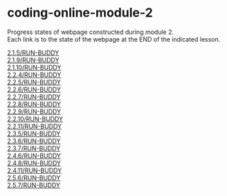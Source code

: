 # coding-online-module-2
Progress states of webpage constructed during module 2.  
Each link is to the state of the webpage at the END of the indicated lesson.  

[2.1.5/RUN-BUDDY](https://tom2u.github.io/coding-online-module-2/2.1.5/RUN-BUDDY)  
[2.1.9/RUN-BUDDY](https://tom2u.github.io/coding-online-module-2/2.1.9/RUN-BUDDY)  
[2.1.10/RUN-BUDDY](https://tom2u.github.io/coding-online-module-2/2.1.10/RUN-BUDDY)  
[2.2.4/RUN-BUDDY](https://tom2u.github.io/coding-online-module-2/2.2.4/RUN-BUDDY)  
[2.2.5/RUN-BUDDY](https://tom2u.github.io/coding-online-module-2/2.2.5/RUN-BUDDY)  
[2.2.6/RUN-BUDDY](https://tom2u.github.io/coding-online-module-2/2.2.6/RUN-BUDDY)  
[2.2.7/RUN-BUDDY](https://tom2u.github.io/coding-online-module-2/2.2.7/RUN-BUDDY/)  
[2.2.8/RUN-BUDDY](https://tom2u.github.io/coding-online-module-2/2.2.8/RUN-BUDDY/)  
[2.2.9/RUN-BUDDY](https://tom2u.github.io/coding-online-module-2/2.2.9/RUN-BUDDY/)  
[2.2.10/RUN-BUDDY](https://tom2u.github.io/coding-online-module-2/2.2.10/RUN-BUDDY/)  
[2.2.11/RUN-BUDDY](https://tom2u.github.io/coding-online-module-2/2.2.11/RUN-BUDDY/)  
[2.3.5/RUN-BUDDY](https://tom2u.github.io/coding-online-module-2/2.3.5/RUN-BUDDY)  
[2.3.6/RUN-BUDDY](https://tom2u.github.io/coding-online-module-2/2.3.6/RUN-BUDDY)  
[2.3.7/RUN-BUDDY](https://tom2u.github.io/coding-online-module-2/2.3.7/RUN-BUDDY)  
[2.4.6/RUN-BUDDY](https://tom2u.github.io/coding-online-module-2/2.4.6/RUN-BUDDY)  
[2.4.8/RUN-BUDDY](https://tom2u.github.io/coding-online-module-2/2.4.8/RUN-BUDDY)  
[2.4.11/RUN-BUDDY](https://tom2u.github.io/coding-online-module-2/2.4.11/RUN-BUDDY/)  
[2.5.6/RUN-BUDDY](https://tom2u.github.io/coding-online-module-2/2.5.6/RUN-BUDDY/)  
[2.5.7/RUN-BUDDY](https://tom2u.github.io/coding-online-module-2/2.5.7/RUN-BUDDY/)  
